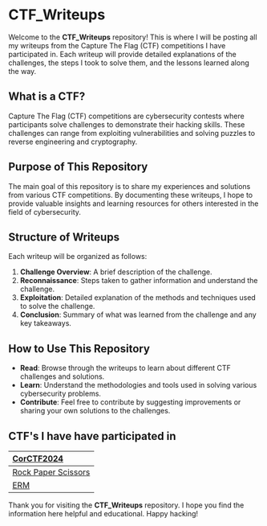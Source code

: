 # CTF_Writeups

Welcome to the **CTF_Writeups** repository! This is where I will be posting all my writeups from the Capture The Flag (CTF) competitions I have participated in. Each writeup will provide detailed explanations of the challenges, the steps I took to solve them, and the lessons learned along the way.

## What is a CTF?

Capture The Flag (CTF) competitions are cybersecurity contests where participants solve challenges to demonstrate their hacking skills. These challenges can range from exploiting vulnerabilities and solving puzzles to reverse engineering and cryptography.

## Purpose of This Repository

The main goal of this repository is to share my experiences and solutions from various CTF competitions. By documenting these writeups, I hope to provide valuable insights and learning resources for others interested in the field of cybersecurity. 

## Structure of Writeups

Each writeup will be organized as follows:
1. **Challenge Overview**: A brief description of the challenge.
2. **Reconnaissance**: Steps taken to gather information and understand the challenge.
3. **Exploitation**: Detailed explanation of the methods and techniques used to solve the challenge.
4. **Conclusion**: Summary of what was learned from the challenge and any key takeaways.

## How to Use This Repository

- **Read**: Browse through the writeups to learn about different CTF challenges and solutions.
- **Learn**: Understand the methodologies and tools used in solving various cybersecurity problems.
- **Contribute**: Feel free to contribute by suggesting improvements or sharing your own solutions to the challenges.

## CTF's I have have participated in

| [CorCTF2024](https://github.com/pwninitd/CTF_Writeups/tree/main/corCTF2024_Writeups/README.md)                                                                                                            |
|:------------------------------------------------------------------------------------------------------------------------------------|
| [Rock Paper Scissors](https://github.com/pwninitd/CTF_Writeups/tree/main/corCTF2024_Writeups/rock-paper-scissors_Writeup/README.md) |
| [ERM](https://github.com/pwninitd/CTF_Writeups/tree/main/corCTF2024_Writeups/erm_Writeup/README.md)                                 |



Thank you for visiting the **CTF_Writeups** repository. I hope you find the information here helpful and educational. Happy hacking!
